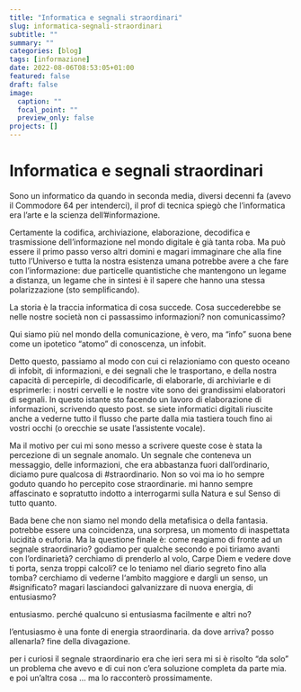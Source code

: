 ```yaml
---
title: "Informatica e segnali straordinari"
slug: informatica-segnali-straordinari
subtitle: ""
summary: ""
categories: [blog]
tags: [informazione]
date: 2022-08-06T08:53:05+01:00
featured: false
draft: false
image:
  caption: ""
  focal_point: ""
  preview_only: false
projects: []
---
```

# Informatica e segnali straordinari
Sono un informatico da quando in seconda media, diversi decenni fa (avevo il Commodore 64 per intenderci), il prof di tecnica spiegò che l’informatica era l’arte e la scienza dell’#informazione. 

Certamente la codifica, archiviazione, elaborazione, decodifica e trasmissione dell’informazione nel mondo digitale è già tanta roba. Ma può essere il primo passo verso altri domini e magari immaginare che alla fine tutto l’Universo e tutta la nostra esistenza umana potrebbe avere a che fare con l’informazione: due particelle quantistiche che mantengono un legame a distanza, un legame che in sintesi è il sapere che hanno una stessa polarizzazione (sto semplificando). 

La storia è la traccia informatica di cosa succede. Cosa succederebbe se nelle nostre società non ci passassimo informazioni? non comunicassimo?

Qui siamo più nel mondo della comunicazione, è vero, ma “info” suona bene come un ipotetico “atomo” di conoscenza, un infobit. 

Detto questo, passiamo al modo con cui ci relazioniamo con questo oceano di infobit, di informazioni, e dei segnali che le trasportano, e della nostra capacità di percepirle, di decodificarle, di elaborarle, di archiviarle e di esprimerle: i nostri cervelli e le nostre vite sono dei grandissimi elaboratori di segnali. 
In questo istante sto facendo un lavoro di elaborazione di informazioni, scrivendo questo post. se siete informatici digitali riuscite anche a vederne tutto il flusso che parte dalla mia tastiera touch fino ai vostri occhi (o orecchie se usate l’assistente vocale). 

Ma il motivo per cui mi sono messo a scrivere queste cose è stata la percezione di un segnale anomalo. Un segnale che conteneva un messaggio, delle informazioni, che era abbastanza fuori dall’ordinario, diciamo pure qualcosa di #straordinario. 
Non so voi ma io ho sempre goduto quando ho percepito cose straordinarie. mi hanno sempre affascinato e sopratutto indotto a interrogarmi sulla Natura e sul Senso di tutto quanto.

Bada bene che non siamo nel mondo della metafisica o della fantasia. potrebbe essere una coincidenza, una sorpresa, un momento di inaspettata lucidità o euforia. 
Ma la questione finale è: come reagiamo di fronte ad un segnale straordinario?
godiamo per qualche secondo e poi tiriamo avanti con l’ordinarietà? cerchiamo di prenderlo al volo, Carpe Diem e vedere dove ti porta, senza troppi calcoli? ce lo teniamo nel diario segreto fino alla tomba? cerchiamo di vederne l‘ambito maggiore e dargli un senso, un #significato? magari lasciandoci galvanizzare di nuova energia, di entusiasmo?

entusiasmo. perché qualcuno si entusiasma facilmente e altri no?

l’entusiasmo è una fonte di energia straordinaria. da dove arriva? posso allenarla?
fine della divagazione. 

per i curiosi il segnale straordinario era che ieri sera mi si è risolto “da solo” un problema che avevo e di cui non c’era soluzione completa da parte mia. e poi un’altra cosa … ma lo racconterò prossimamente.
